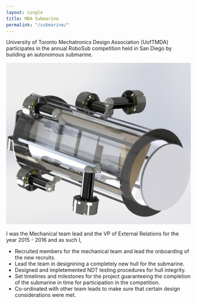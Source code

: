 ```yaml
---
layout: single
title: MDA Submarine
permalink: "/submarine/"
---
```


University of Toronto Mechatronics Design Association (UofTMDA) participates in the annual RoboSub competition held in San Diego by building an autonomous submarine.

![submarineimage](/uploads/robosub2.jpg "Solidworks CAD model of the submarine")

I was the Mechanical team lead and the VP of External Relations for the year 2015 - 2016 and as such I,

* Recruited members for the mechanical team and lead the onboarding of the new recruits.
* Lead the team in designining a completely new hull for the submarine.
* Designed and impletemented NDT testing procedures for hull integrity.
* Set timelines and milestones for the project guaranteeing the completion of the submarine in time for participation in the competition.
* Co-ordinated with other team leads to make sure that certain design considerations were met.